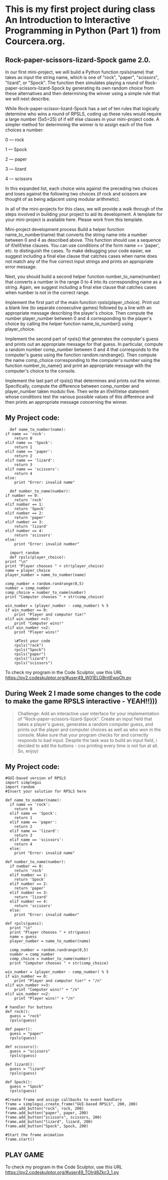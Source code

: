 This is my first project during class An Introduction to Interactive Programming in Python (Part 1)
from Courcera.org.  
===================================================================================================
Rock-paper-scissors-lizard-Spock game 2.0.
---------------------------------------------------------------------------------------------------

In our first mini-project, we will build a Python function rpsls(name) that takes as input the string name,
which is one of "rock", "paper", "scissors", "lizard", or "Spock". 
The function then simulates playing a round of Rock-paper-scissors-lizard-Spock by generating its own random choice 
from these alternatives and then determining the winner using a simple rule that we will next describe.

While Rock-paper-scissor-lizard-Spock has a set of ten rules that logically determine who wins a round of RPSLS, 
coding up these rules would require a large number (5x5=25) of if elif else clauses in your mini-project code.
A simpler method for determining the winner is to assign each of the five choices a number:

0 — rock  

1 — Spock  

2 — paper  

3 — lizard  

4 — scissors  


In this expanded list, each choice wins against the preceding two choices and loses against the following two choices 
(if rock and scissors are thought of as being adjacent using modular arithmetic).

In all of the mini-projects for this class, we will provide a walk through of the steps involved in building your project to aid its development. A template for your mini-project is available here. Please work from this template.

Mini-project development process
Build a helper function name_to_number(name) that converts the string name into a number between 0 and 4 as described above. 
This function should use a sequence of if/elif/else clauses. 
You can use conditions of the form name == 'paper', etc. to distinguish the cases. 
To make debugging your code easier, we suggest including a final else clause that catches cases when name does not match any of the five correct input strings and prints an appropriate error message. 

Next, you should build a second helper function number_to_name(number) that converts a number in the range 0 to 4 into its corresponding name as a string. 
Again, we suggest including a final else clause that catches cases when number is not in the correct range. 

Implement the first part of the main function rpsls(player_choice). 
Print out a blank line (to separate consecutive games) followed by a line with an appropriate message describing the player's choice.
Then compute the number player_number between 0 and 4 corresponding to the player's choice by calling the helper function name_to_number() using player_choice.

Implement the second part of rpsls() that generates the computer's guess and prints out an appropriate message for that guess.
In particular, compute a random number comp_number between 0 and 4 that corresponds to the computer's guess using the function random.randrange().
Then compute the name comp_choice corresponding to the computer's number using the function number_to_name() and print an appropriate message with the computer's choice to the console.

Implement the last part of rpsls() that determines and prints out the winner. Specifically, compute the difference between comp_number and player_number taken modulo five. 
Then write an if/elif/else statement whose conditions test the various possible values of this difference and then prints an appropriate message concerning the winner.

## My Project code: ##
      def name_to_number(name):
    if name == 'rock':
        return 0
    elif name == 'Spock':
        return 1
    elif name == 'paper':
        return 2
    elif name == 'lizard':
        return 3
    elif name == 'scissors':
        return 4
    else:
        print "Error: invalid name"  
        
      def number_to_name(number):
    if number == 0:
        return 'rock'
    elif number == 1:
        return 'Spock'
    elif number == 2:
        return 'paper'
    elif number == 3:
        return 'lizard'
    elif number == 4:
        return 'scissors'
    else:
        print "Error: invalid number" 
    
      import random  
      def rpsls(player_choice): 
    print "\n"
    print "Player chooses " + str(player_choice)
    name = player_choice
    player_number = name_to_number(name)
    
    comp_number = random.randrange(0,5)
    number = comp_number
    comp_choice = number_to_name(number)
    print "Computer chooses " + str(comp_choice)
    
    win_number = (player_number - comp_number) % 5
    if win_number == 0:
        print "Player and computer tie!" 
    elif win_number >=3:
        print "Computer wins!"
    elif win_number <=2:
        print "Player wins!"  
        
        \#Test your code  
        rpsls("rock")  
        rpsls("Spock")  
        rpsls("paper")  
        rpsls("lizard")  
        rpsls("scissors")  

To check my program in the Code Sculptor, use this URL https://py2.codeskulptor.org/#user49_W01ELGBntlEwpOh.py

## During Week 2 I made some changes to the code to make the game RPSLS interactive - YEAH!!))) ##

>Challenge: Add an interactive user interface for your implementation of "Rock-paper-scissors-lizard-Spock". Create an input field that takes a player's guess, generates a random computer guess, and prints out the player and computer choices as well as who won in the console. Make sure that your program checks for and correctly responds to bad input. 
Despite the task was to build an input field, i decided to add the buttons - cos printing every time is not fun at all. So, enjoy)

## My Project code: ##
    #GUI-based version of RPSLS
    import simplegui
    import random
    #Insert your solution for RPSLS here
    
    def name_to_number(name):
      if name == 'rock':
        return 0
      elif name == 'Spock':
        return 1
      elif name == 'paper':
        return 2
      elif name == 'lizard':
        return 3
      elif name == 'scissors':
        return 4
      else:
        print "Error: invalid name"  
    
    def number_to_name(number):
      if number == 0:
        return 'rock'
      elif number == 1:
        return 'Spock' 
      elif number == 2:
        return 'paper'
      elif number == 3:
        return 'lizard'
      elif number == 4:
        return 'scissors'
      else:
        print "Error: invalid number" 
    
    def rpsls(guess): 
      print "\n"
      print "Player chooses " + str(guess)
      name = guess
      player_number = name_to_number(name)
    
      comp_number = random.randrange(0,5)
      number = comp_number
      comp_choice = number_to_name(number)
      print "Computer chooses " + str(comp_choice)
    
    win_number = (player_number - comp_number) % 5
    if win_number == 0:
        print "Player and computer tie!" + "/n"
    elif win_number >=3:
        print "Computer wins!" + "/n"
    elif win_number <=2:
        print "Player wins!" + "/n"  
        
    # handler for buttons
    def rock():
      guess = "rock"
      rpsls(guess)
      
    def paper():
      guess = "paper"
      rpsls(guess)
    
    def scissors():
      guess = "scissors"
      rpsls(guess)
    
    def lizard():
      guess = "lizard"
      rpsls(guess)
    
    def Spock():
      guess = "Spock"
      rpsls(guess)
    
    #Create frame and assign callbacks to event handlers
    frame = simplegui.create_frame("GUI-based RPSLS", 200, 200)
    frame.add_button("rock", rock, 200)
    frame.add_button("paper", paper, 200)
    frame.add_button("scissors", scissors, 200)
    frame.add_button("lizard", lizard, 200)
    frame.add_button("Spock", Spock, 200)
    
    #Start the frame animation
    frame.start()
    
## PLAY GAME ##
To check my program in the Code Sculptor, use this URL https://py2.codeskulptor.org/#user49_TOIrd8Zkc3_1.py
